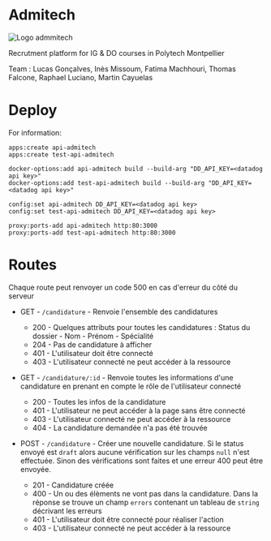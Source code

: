 # Admitech

![Logo admmitech](https://user-images.githubusercontent.com/32480223/67026906-f68d5280-f108-11e9-8d42-b9a836db4a4b.png)

Recrutment platform for IG & DO courses in Polytech Montpellier

Team : Lucas Gonçalves, Inès Missoum, Fatima Machhouri, Thomas Falcone, Raphael
Luciano, Martin Cayuelas

# Deploy

For information:
```
apps:create api-admitech
apps:create test-api-admitech

docker-options:add api-admitech build --build-arg "DD_API_KEY=<datadog api key>"
docker-options:add test-api-admitech build --build-arg "DD_API_KEY=<datadog api key>"

config:set api-admitech DD_API_KEY=<datadog api key>
config:set test-api-admitech DD_API_KEY=<datadog api key>

proxy:ports-add api-admitech http:80:3000
proxy:ports-add test-api-admitech http:80:3000
```

# Routes

Chaque route peut renvoyer un code 500 en cas d'erreur du côté du serveur

* GET - `/candidature` - Renvoie l'ensemble des candidatures
  * 200 - Quelques attributs pour toutes les candidatures : Status du dossier - Nom - Prénom - Spécialité
  * 204 - Pas de candidature à afficher
  * 401 - L'utilisateur doit être connecté
  * 403 - L'utilisateur connecté ne peut accéder à la ressource

* GET - `/candidature/:id` - Renvoie toutes les informations d'une candidature en prenant en compte le rôle de l'utilisateur connecté
  * 200 - Toutes les infos de la candidature
  * 401 - L'utilisateur ne peut accéder à la page sans être connecté
  * 403 - L'utilisateur connecté ne peut accéder à la ressource
  * 404 - La candidature demandée n'a pas été trouvée

* POST - `/candidature` - Créer une nouvelle candidature. Si le status envoyé est `draft` alors aucune vérification sur les champs `null` n'est effectuée. Sinon des vérifications sont faites et une erreur 400 peut être envoyée.
  * 201 - Candidature créée
  * 400 - Un ou des élèments ne vont pas dans la candidature. Dans la réponse se trouve un champ `errors` contenant un tableau de `string` décrivant les erreurs
  * 401 - L'utilisateur doit être connecté pour réaliser l'action
  * 403 - L'utilisateur connecté ne peut accéder à la ressource


